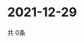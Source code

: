 # 2021-12-29
  共 0条

  <!-- BEGIN -->
  <!-- 最后更新时间Wed Dec 29 2021 15:02:47 GMT+0000 (Coordinated Universal Time) -->
  
  <!-- END -->
  
  